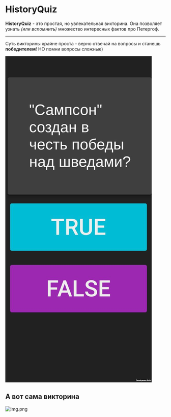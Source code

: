 # HistoryQuiz
**HistoryQuiz** - это простая, но увлекательная викторина. Она позволяет узнать *(или вспомнить)* 
множество интересных  фактов про Петергоф.

---
Суть викторины крайне проста - верно отвечай на вопросы и станешь **победителем**!
НО помни вопросы сложные)

![img.png](screenshots/img.png)


## А вот сама викторина

![img.png](https://media.giphy.com/media/tYtkvq0OnLpWHLOxVs/giphy.gif)